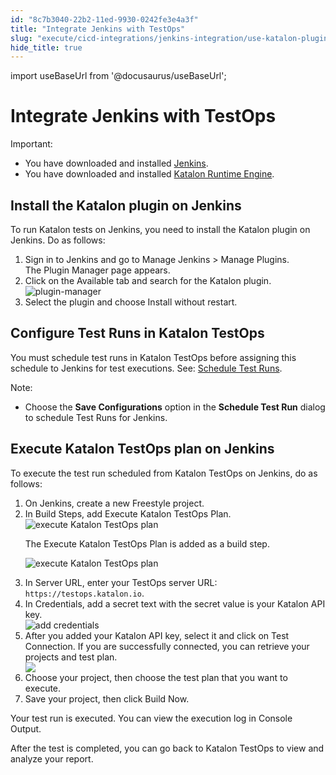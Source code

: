 ```yaml
---
id: "8c7b3040-22b2-11ed-9930-0242fe3e4a3f"
title: "Integrate Jenkins with TestOps"
slug: "execute/cicd-integrations/jenkins-integration/use-katalon-plugins-for-jenkins-integration/integrate-jenkins-with-testops"
hide_title: true
---
```

import useBaseUrl from '@docusaurus/useBaseUrl';


# <a id="id" class="anchor_top_offset"/><a id="ariaid-title1" class="anchor_top_offset"/>Integrate Jenkins with TestOps

<div xmlns="http://www.w3.org/1999/xhtml" className="note important note_important anchor_top_offset" id="id__note-120"><span className="note__title">Important:</span> 
  <ul className="ul"><li className="li">You have downloaded and installed <a className="xref j-external-link" href="https://jenkins.io/download/" target="_blank">Jenkins</a>.</li><li className="li">You have downloaded and installed <a className="xref" href="/execute/katalon-runtime-engine/install-katalon-runtime-engine">Katalon Runtime Engine</a>.</li></ul>
</div>

## <a id="task-3099" class="anchor_top_offset"/>Install the Katalon plugin on Jenkins

<section xmlns="http://www.w3.org/1999/xhtml" className="section context">To run Katalon tests on Jenkins, you need to install the Katalon plugin on Jenkins. Do as follows:</section> 
<ol xmlns="http://www.w3.org/1999/xhtml" className="ol steps"><li className="li step stepexpand"><span className="ph cmd">Sign in to Jenkins and go to <span className="ph uicontrol">Manage Jenkins</span> &gt;   <span className="ph uicontrol">Manage Plugins</span>. </span><div className="itemgroup stepresult">The <span className="ph uicontrol">Plugin Manager</span> page appears.</div></li><li className="li step stepexpand"><span className="ph cmd">Click on the <span className="ph uicontrol">Available</span> tab and search for the Katalon plugin.</span><div className="itemgroup info"><img className="image" width={850} src={useBaseUrl("/c1d37300-6af7-11ed-a602-0242cfbc79b5.png")} alt="plugin-manager" /></div></li><li className="li step stepexpand"><span className="ph cmd">Select the plugin and choose  <span className="ph uicontrol">Install without restart</span>.</span></li></ol> 

## <a id="id_2" class="anchor_top_offset"/>Configure Test Runs in Katalon TestOps

<p xmlns="http://www.w3.org/1999/xhtml" className="p anchor_top_offset" id="id_2__p-508">You must schedule test runs in Katalon TestOps before assigning this schedule to Jenkins for test executions. See: <a className="xref" href="/execute/schedule-test-execution/schedule-test-runs-in-testops">Schedule Test Runs</a>.</p> 
<div xmlns="http://www.w3.org/1999/xhtml" className="note note note_note anchor_top_offset" id="id_2__note-510"><span className="note__title">Note:</span> 
  <ul className="ul"><li className="li">
      Choose the <strong className="ph b">Save Configurations</strong> option in the <strong className="ph b">Schedule Test Run</strong> dialog to schedule Test Runs for Jenkins.
    </li></ul>
</div>

## <a id="task-222" class="anchor_top_offset"/>Execute Katalon TestOps plan on Jenkins

<section xmlns="http://www.w3.org/1999/xhtml" className="section context">To execute the test run scheduled from Katalon TestOps on Jenkins, do as follows:</section> 
<ol xmlns="http://www.w3.org/1999/xhtml" className="ol steps"><li className="li step stepexpand"><span className="ph cmd">On Jenkins, create a new <span className="ph uicontrol">Freestyle</span> project.</span></li><li className="li step stepexpand"><span className="ph cmd">In <span className="ph uicontrol">Build Steps</span>, add <span className="ph uicontrol">Execute Katalon TestOps Plan</span>.</span><div className="itemgroup info"><img className="image" width={500} src={useBaseUrl("/c1acb120-6af7-11ed-a602-0242cfbc79b5.png")} alt="execute Katalon TestOps plan" /></div><div className="itemgroup stepresult"><p className="p">The <span className="ph uicontrol">Execute Katalon TestOps Plan</span> is added as a build step.</p><p className="p"><img className="image" width={850} src={useBaseUrl("/c19bc130-6af7-11ed-a602-0242cfbc79b5.png")} alt="execute Katalon TestOps plan" /></p></div></li><li className="li step stepexpand"><span className="ph cmd">In <span className="ph uicontrol">Server URL</span>, enter your TestOps server URL: <code className="ph codeph">https://testops.katalon.io</code>.</span></li><li className="li step stepexpand"><span className="ph cmd">In <span className="ph uicontrol">Credentials</span>, add a secret text with the secret value is your Katalon API key.</span><div className="itemgroup info"><img className="image" width={600} src={useBaseUrl("/c172dc70-6af7-11ed-a602-0242cfbc79b5.png")} alt="add credentials" /></div></li><li className="li step stepexpand"><span className="ph cmd">After you added your Katalon API key, select it and click on <span className="ph uicontrol">Test Connection</span>. If you are successfully connected, you can retrieve your projects and test plan.</span><div className="itemgroup info"><img className="image" width={600} src={useBaseUrl("/c1cc4710-6af7-11ed-a602-0242cfbc79b5.png")} /></div></li><li className="li step stepexpand"><span className="ph cmd">Choose your project, then choose the test plan that you want to execute.</span></li><li className="li step stepexpand"><span className="ph cmd">Save your project, then click <span className="ph uicontrol">Build Now</span>.</span></li></ol> 
<section xmlns="http://www.w3.org/1999/xhtml" className="section result">Your test run is executed. You can view the execution log in <span className="ph uicontrol">Console Output</span>.<p className="p">After the test is completed, you can go back to Katalon TestOps to view and analyze your report.</p></section> 
